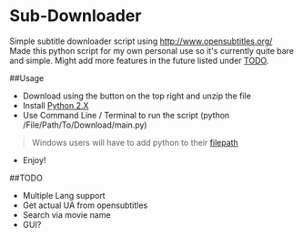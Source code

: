 # Sub-Downloader
Simple subtitle downloader script using http://www.opensubtitles.org/ <br>
Made this python script for my own personal use so it's currently quite bare and simple. Might add more features in the future listed under [TODO](https://github.com/kneekill/sub-downloader/new/master?readme=1#todo).

##Usage
- Download using the button on the top right  and unzip the file
- Install [Python 2.X](https://www.python.org/getit/)
- Use Command Line / Terminal to run the script (python /File/Path/To/Download/main.py)
> Windows users will have to add python to their [filepath](http://stackoverflow.com/questions/3701646/how-to-add-to-the-pythonpath-in-windows-7)
- Enjoy!

##TODO
- Multiple Lang support
- Get actual UA from opensubtitles
- Search via movie name
- GUI?

